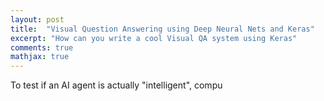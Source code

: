 ```yaml
---
layout: post
title:  "Visual Question Answering using Deep Neural Nets and Keras"
excerpt: "How can you write a cool Visual QA system using Keras"
comments: true
mathjax: true
---
```


To test if an AI agent is actually "intelligent", compu
